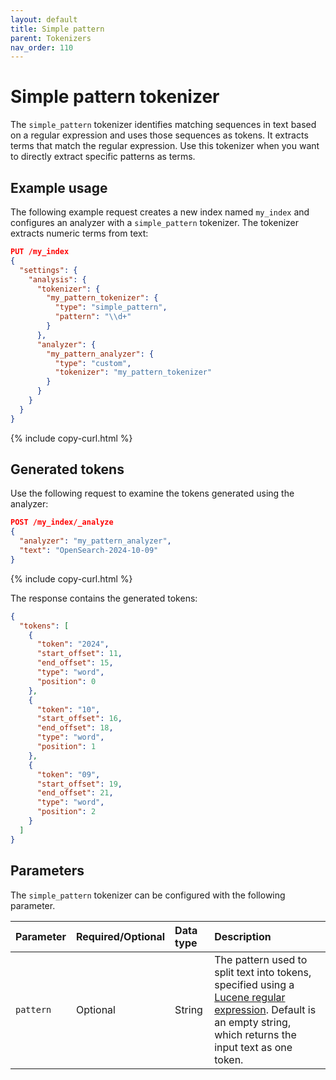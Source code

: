 ```yaml
---
layout: default
title: Simple pattern
parent: Tokenizers
nav_order: 110
---
```


# Simple pattern tokenizer

The `simple_pattern` tokenizer identifies matching sequences in text based on a regular expression and uses those sequences as tokens. It extracts terms that match the regular expression. Use this tokenizer when you want to directly extract specific patterns as terms.

## Example usage

The following example request creates a new index named `my_index` and configures an analyzer with a `simple_pattern` tokenizer. The tokenizer extracts numeric terms from text:

```json
PUT /my_index
{
  "settings": {
    "analysis": {
      "tokenizer": {
        "my_pattern_tokenizer": {
          "type": "simple_pattern",
          "pattern": "\\d+"
        }
      },
      "analyzer": {
        "my_pattern_analyzer": {
          "type": "custom",
          "tokenizer": "my_pattern_tokenizer"
        }
      }
    }
  }
}
```
{% include copy-curl.html %}

## Generated tokens

Use the following request to examine the tokens generated using the analyzer:

```json
POST /my_index/_analyze
{
  "analyzer": "my_pattern_analyzer",
  "text": "OpenSearch-2024-10-09"
}
```
{% include copy-curl.html %}

The response contains the generated tokens:

```json
{
  "tokens": [
    {
      "token": "2024",
      "start_offset": 11,
      "end_offset": 15,
      "type": "word",
      "position": 0
    },
    {
      "token": "10",
      "start_offset": 16,
      "end_offset": 18,
      "type": "word",
      "position": 1
    },
    {
      "token": "09",
      "start_offset": 19,
      "end_offset": 21,
      "type": "word",
      "position": 2
    }
  ]
}
```

## Parameters

The `simple_pattern` tokenizer can be configured with the following parameter.

Parameter | Required/Optional | Data type | Description
:--- | :--- | :--- | :--- 
`pattern` | Optional | String | The pattern used to split text into tokens, specified using a [Lucene regular expression](https://lucene.apache.org/core/9_10_0/core/org/apache/lucene/util/automaton/RegExp.html). Default is an empty string, which returns the input text as one token. 

